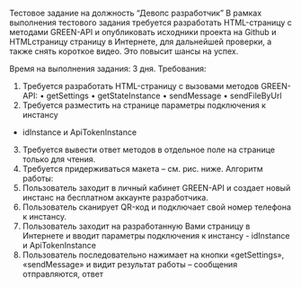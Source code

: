 Тестовое задание на должность “Девопс разработчик”
В рамках выполнения тестового задания требуется разработать HTML-страницу
с методами GREEN-API и опубликовать исходники проекта на Github и
HTMLстраницу страницу в Интернете, для дальнейшей проверки, а также снять
короткое видео. Это повысит шансы на успех.

Время на выполнения задания: 3 дня.
Требования:
1. Требуется разработать HTML-страницу с вызовами методов GREEN-API:
• getSettings
• getStateInstance
• sendMessage
• sendFileByUrl
2. Требуется разместить на странице параметры подключения к инстансу
- idInstance и ApiTokenInstance
3. Требуется вывести ответ методов в отдельное поле на странице только для
чтения.
4. Требуется придерживаться макета – см. рис. ниже.
Алгоритм работы:
1. Пользователь заходит в личный кабинет GREEN-API и создает новый инстанс
на бесплатном аккаунте разработчика.
2. Пользователь сканирует QR-код и подключает свой номер телефона к
инстансу.
3. Пользователь заходит на разработанную Вами страницу в Интернете и вводит
параметры подключения к инстансу - idInstance и ApiTokenInstance
4. Пользователь последовательно нажимает на кнопки «getSettings»,
«sendMessage» и видит результат работы – сообщения отправляются, ответ

